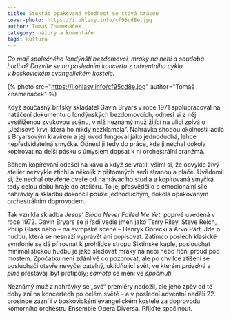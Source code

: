```yaml
---
title: Stokrát opakovaná všednost se stává krásou
cover-photo: https://i.ohlasy.info/cf95cd8e.jpg
author: Tomáš Znamenáček
category: názory a komentáře
tags: kultura
---
```


*Co mají společného londýnští bezdomovci, mraky na nebi a soudobá hudba? Dozvíte se na posledním koncertu z adventního cyklu v boskovickém evangelickém kostele.*

{% photo src="https://i.ohlasy.info/cf95cd8e.jpg" author="Tomáš Znamenáček" %}

Když současný britský skladatel Gavin Bryars v roce 1971 spolupracoval na natáčení dokumentu o londýnských bezdomovcích, odnesl si z něj vystřiženou zvukovou scénu, v níž neznámý muž žijící na ulici zpívá o „Ježíšově krvi, která ho nikdy nezklamala“. Nahrávka shodou okolností ladila s Bryarsovým klavírem a její úvod fungoval jako jednoduchá, lehce nepředvídatelná smyčka. Odnesl ji tedy do práce, kde ji nechal dokola kopírovat na delší pásku s úmyslem dopsat k ní orchestrální aranžmá.

Během kopírování odešel na kávu a když se vrátil, všiml si, že obvykle živý ateliér nezvykle ztichl a několik z přítomných sedí stranou a pláče. Uvědomil si, že nechal otevřené dveře od nahrávacího studia a kopírovaná smyčka tedy celou dobu hraje do ateliéru. To jej přesvědčilo o emocionální síle nahrávky a skladbu dokončil pouze jednoduchým, dokola opakovaným orchestrálním doprovodem.

Tak vznikla skladba *Jesus’ Blood Never Failed Me Yet*, poprvé uvedená v roce 1972. Gavin Bryars se jí řadí vedle jmen jako Terry Riley, Steve Reich, Philip Glass nebo – na evropské scéně – Henryk Górecki a Arvo Pärt. Jde o hudbu, která se nesnaží vyprávět ani popisovat. Zatímco poslech klasické symfonie se dá přirovnat k prohlídce stropu Sixtinské kaple, poslouchat minimalistickou hudbu je jako sledovat mraky na nebi nebo říční proud pod mostem. Zpočátku není zdánlivě co pozorovat, ale po chvilce ztišení se posluchači otevře nevyčerpatelný, uklidňující svět, ve kterém *prázdné* a *plné* přestávají být protipóly; *samota* se mění ve *spočinutí*.

Neznámý muž z nahrávky se „své“ premiéry nedožil, ale jeho zpěv od té doby zní na koncertech po celém světě – a v poslední adventní neděli 22. prosince zazní i v boskovickém evangelickém kostele za doprovodu komorního orchestru Ensemble Opera Diversa. Přijďte spočinout.
